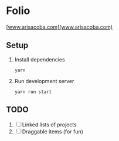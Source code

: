 # Folio

[www.arisacoba.com](www.arisacoba.com)


## Setup
1. Install dependencies

	```
	yarn
	```
2. Run development server

	```
	yarn run start
	```

## TODO
1. ☐ Linked lists of projects
2. ☐ Draggable items (for fun)